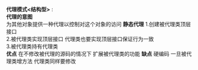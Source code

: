 **代理模式<结构型>** :<br>
    **代理的意图**<br>
        为其他对象提供一种代理以控制对这个对象的访问
    **静态代理**
        1.创建被代理类顶层接口<br>
        2.被代理类实现顶层接口 代理类也要实现顶层接口保证行为一致<br>
        3.被代理类持有代理类 <br>
      **优点**
        在不修改被代理的源码的情况下 扩展被代理类的功能
      **缺点**
        硬编码 一旦被代理类增方法 代理类同样要修改
        
        